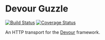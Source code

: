 Devour Guzzle
===================================

[![Build Status](https://travis-ci.org/devour-php/guzzle.png?branch=master)](https://travis-ci.org/devour-php/guzzle)
[![Coverage Status](https://coveralls.io/repos/devour-php/guzzle/badge.png?branch=master)](https://coveralls.io/r/devour-php/guzzle?branch=master)

An HTTP transport for the [Devour](https://github.com/devour-php/devour) framework.
